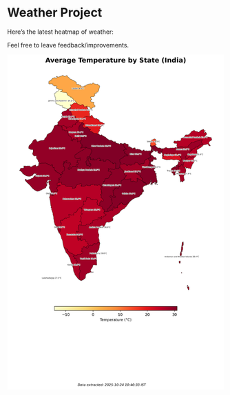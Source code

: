 # Weather Project

Here’s the latest heatmap of weather:

Feel free to leave feedback/improvements.

![India Heatmap](docs/assets/india_heatmap.png?v=FB0A4B)
